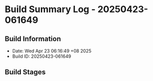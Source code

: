 # Build Summary Log - 20250423-061649

## Build Information
- Date: Wed Apr 23 06:16:49 +08 2025
- Build ID: 20250423-061649

## Build Stages

